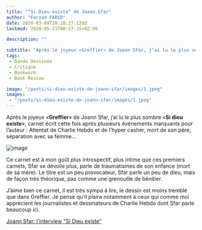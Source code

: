 ```yaml
---
title: "“Si Dieu existe” de Joann Sfar"
author: "Farzad FARID"
date: 2020-03-09T20:28:27.129Z
lastmod: 2020-05-21T00:17:15+02:00

description: ""

subtitle: "Après le joyeux «Greffier» de Joann Sfar, j’ai lu le plus sombre «Si dieu existe», carnet écrit cette fois après plusieurs événements…"
tags:
 - Bande Dessinée
 - Critique
 - Bookworm
 - Book Review

image: "/posts/si-dieu-existe-de-joann-sfar/images/1.jpeg" 
images:
 - "/posts/si-dieu-existe-de-joann-sfar/images/1.jpeg"
---
```


Après le joyeux «**Greffier**» de Joann Sfar, j’ai lu le plus sombre «**Si dieu existe**», carnet écrit cette fois après plusieurs événements marquants pour l’auteur : Attentat de Charlie Hebdo et de l’hyper casher, mort de son père, séparation avec sa femme…




![image](/posts/si-dieu-existe-de-joann-sfar/images/1.jpeg#layoutTextWidth)



Ce carnet est à mon goût plus introspectif, plus intime que ces premiers carnets, Sfar se dévoile plus, parle de traumatismes de son enfance (mort de sa mère). Le titre est un peu provocateur, Sfar parle un peu de dieu, mais de façon très théorique, pas comme une grenouille de bénitier.

J’aime bien ce carnet, il est très sympa à lire, le dessin est moins tremblé que dans Greffier. Je pense qu’il plaira notamment à ceux qui comme moi apprécient les journalistes et dessinateurs de Charlie Hebdo dont Sfar parle beaucoup ici.

[Joann Sfar: l&#39;interview &#34;Si Dieu existe&#34;](https://www.huffingtonpost.fr/2015/05/27/joann-sfar-si-dieu-existe-editions-delcourt_n_7215200.html)
